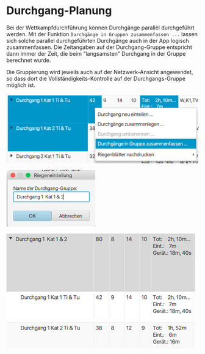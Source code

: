 # Durchgang-Planung

Bei der Wettkampfdurchführung können Durchgänge parallel durchgeführt werden. Mit der Funktion `Durchgänge in Gruppen zusammenfassen ...` lassen sich solche parallel durchgeführten Durchgänge auch in der App logisch zusammenfassen. Die Zeitangaben auf der Durchgang-Gruppe entspricht dann immer der Zeit, die beim "langsamsten" Durchgang in der Gruppe berechnet wurde.

Die Gruppierung wird jeweils auch auf der Netzwerk-Ansicht angewendet, so dass dort die Vollständigkeits-Kontrolle auf der Durchgangs-Gruppe möglich ist.

![Durchgang gruppieren](/assets/durchgang-gruppieren.png)

![Durchganggruppe bezeichnen](/assets/name-durchganggruppe.png)

![Gruppierte Durchg&#xE4;nge](/assets/gruppierte-durchgaenge.png)


